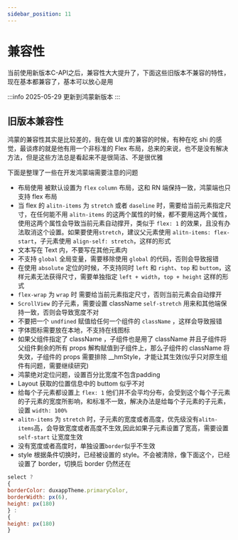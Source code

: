 ```yaml
---
sidebar_position: 11
---
```


# 兼容性

当前使用新版本C-API之后，兼容性大大提升了，下面这些旧版本不兼容的特性，现在基本都兼容了，基本可以放心是用

:::info
2025-05-29 更新到鸿蒙新版本
:::

## 旧版本兼容性

鸿蒙的兼容性其实是比较差的，我在做 UI 库的兼容的时候，有种在吃 shi 的感觉，最谈疼的就是他有用一个非标准的 Flex 布局，总来的来说，也不是没有解决方法，但是这些方法总是看起来不是很简洁、不是很优雅

下面是整理了一些在开发鸿蒙端需要注意的问题

- 布局使用 被默认设置为 `flex` `column` 布局，这和 RN 端保持一致，鸿蒙端也只支持 flex 布局
- 当 flex 的 `alitn-items` 为 `stretch` 或者 `daseline` 时，需要给当前元素指定尺寸，在任何能不用 `alitn-items` 的这两个属性的时候，都不要用这两个属性，使用这两个属性会导致当前元素自动撑开，类似于 `flex: 1` 的效果，且没有办法取消这个设置。如果要使用`stretch`，建议父元素使用 `alitn-items: flex-start`，子元素使用 `align-self: stretch`，这样的形式
- 文本写在 Text 内，不要写在其他元素内
- 不支持 `global` 全局变量，需要移除使用 `global` 的代码，否则会导致报错
- 在使用 `absolute` 定位的时候，不支持同时 `left` 和 `right`、`top` 和 `buttom`，这样元素无法获得尺寸，需要单独指定 `left + width`，`top + height` 这样的形式
- `flex-wrap` 为 `wrap` 时 需要给当前元素指定尺寸，否则当前元素会自动撑开
- `ScrollView` 的子元素，需要设置 className `self-stretch` 用来和其他端保持一致，否则会导致宽度不对
- 不要把一个 `undfined` 赋值给任何一个组件的 `className` ，这样会导致报错
- 字体图标需要放在本地，不支持在线图标
- 如果父组件指定了 className ，子组件也是用了 className 并且子组件将父组件剩余的所有 props 解构赋值到子组件上，那么子组件的 className 将失效，子组件的 props 需要排除 __hmStyle，才能让其生效(似乎只对原生组件有问题，需要继续研究)
- 鸿蒙绝对定位问题，设置百分比宽度不包含padding
- Layout 获取的位置信息中的 buttom 似乎不对
- 给每个子元素都设置上 `flex: 1` 他们并不会平均分布，会受到这个每个子元素的子元素的宽度所影响，和标准不一致，解决办法是给每个子元素的子元素，设置 `width: 100%`
- `alitn-items` 为 `stretch` 时，子元素的宽度或者高度，优先级没有`alitn-items`高，会导致宽度或者高度不生效,因此如果子元素设置了宽高，需要设置 `self-start` 让宽度生效
- 没有宽度或者高度时，单独设置`border`似乎不生效
- style 根据条件切换时，已经被设置的 style。不会被清除，像下面这个，已经设置了 border，切换后 border 仍然还在
```js
select ?
{
borderColor: duxappTheme.primaryColor,
borderWidth: px(6),
height: px(180)
} :
{
height: px(180)
}
```